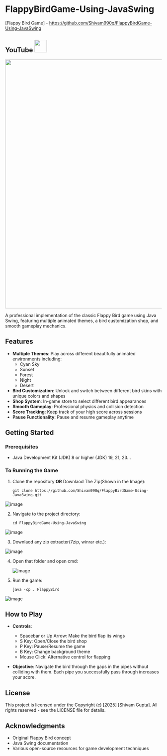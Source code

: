 # FlappyBirdGame-Using-JavaSwing

[Flappy Bird Game] - https://github.com/Shivam990q/FlappyBirdGame-Using-JavaSwing

## YouTube <img src="https://media.giphy.com/media/13Nc3xlO1kGg3S/giphy.gif" width="40">

<a href="https://www.youtube.com/watch?v=uYvtBpniwDc">
    <img src="https://img.youtube.com/vi/uYvtBpniwDc/0.jpg" width="800">
</a>


A professional implementation of the classic Flappy Bird game using Java Swing, featuring multiple animated themes, a bird customization shop, and smooth gameplay mechanics.

## Features

- **Multiple Themes**: Play across different beautifully animated environments including:
  - Cyan Sky
  - Sunset
  - Forest
  - Night
  - Desert
- **Bird Customization**: Unlock and switch between different bird skins with unique colors and shapes
- **Shop System**: In-game store to select different bird appearances
- **Smooth Gameplay**: Professional physics and collision detection
- **Score Tracking**: Keep track of your high score across sessions
- **Pause Functionality**: Pause and resume gameplay anytime

## Getting Started

### Prerequisites
- Java Development Kit (JDK) 8 or higher (JDK) 19, 21, 23...

### To Running the Game

1. Clone the repository **OR** Downlaod The Zip(Shown in the Image):
   ```
   git clone https://github.com/Shivam990q/FlappyBirdGame-Using-JavaSwing.git
   ```
![image](https://github.com/user-attachments/assets/c7553458-3beb-49c4-ac25-5c0fb1ef4ba0)

2. Navigate to the project directory:
   ```
   cd FlappyBirdGame-Using-JavaSwing
   ```
![image](https://github.com/user-attachments/assets/077f7301-d8ef-4974-81b2-bcf3b9c4fcb7)

3. Downlaod any zip extracter(7zip, winrar etc.):
   
![image](https://github.com/user-attachments/assets/8018b9c9-eadf-40e8-a463-76e919171297)

4. Open that folder and open cmd:
   
   ![image](https://github.com/user-attachments/assets/0f67f6b0-d323-4776-85f3-995db4422825)

6. Run the game:
   ```
   java -cp . FlappyBird
   ```

![image](https://github.com/user-attachments/assets/7e7f940b-00d9-4e89-823f-14d2f390549b)


## How to Play

- **Controls**:
  - Spacebar or Up Arrow: Make the bird flap its wings
  - S Key: Open/Close the bird shop
  - P Key: Pause/Resume the game
  - B Key: Change background theme
  - Mouse Click: Alternative control for flapping

- **Objective**:
  Navigate the bird through the gaps in the pipes without colliding with them. Each pipe you successfully pass through increases your score.

## License

This project is licensed under the Copyright (c) [2025] [Shivam Gupta]. All rights reserved - see the LICENSE file for details.

## Acknowledgments

- Original Flappy Bird concept
- Java Swing documentation
- Various open-source resources for game development techniques
